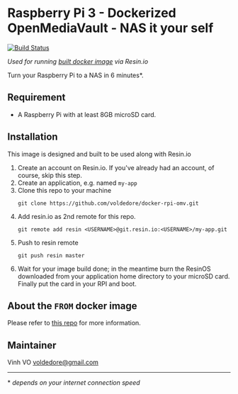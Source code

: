 # Raspberry Pi 3 - Dockerized OpenMediaVault - NAS it your self

[![Build Status](https://travis-ci.org/voldedore/docker-rpi-omv-build.svg?branch=master)](https://travis-ci.org/voldedore/docker-rpi-omv-build)

*Used for running [built docker image](https://github.com/voldedore/docker-rpi-omv-build) via Resin.io*

Turn your Raspberry Pi to a NAS in 6 minutes*.

## Requirement

* A Raspberry Pi with at least 8GB microSD card.

## Installation

This image is designed and built to be used along with Resin.io

1. Create an account on Resin.io. If you've already had an account, of course, skip this step.
2. Create an application, e.g. named `my-app`
3. Clone this repo to your machine
    ```
    git clone https://github.com/voldedore/docker-rpi-omv.git
    ```
4. Add resin.io as 2nd remote for this repo.
    ```
    git remote add resin <USERNAME>@git.resin.io:<USERNAME>/my-app.git
    ```
5. Push to resin remote
    ```
    git push resin master
    ```
6. Wait for your image build done; in the meantime burn the ResinOS downloaded from your application home directory to your microSD card. Finally put the card in your RPI and boot.

## About the `FROM` docker image

Please refer to [this repo](https://github.com/voldedore/docker-rpi-omv-build) for more information.

## Maintainer

Vinh VO <voldedore@gmail.com>


----
\* *depends on your internet connection speed*
